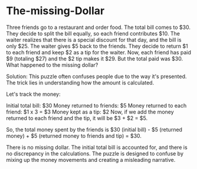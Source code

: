 # The-missing-Dollar
Three friends go to a restaurant and order food. The total bill comes to $30. They decide to split the bill equally, so each friend contributes $10. The waiter realizes that there is a special discount for that day, and the bill is only $25. The waiter gives $5 back to the friends. They decide to return $1 to each friend and keep $2 as a tip for the waiter. Now, each friend has paid $9 (totaling $27) and the $2 tip makes it $29. But the total paid was $30. What happened to the missing dollar?

Solution:
This puzzle often confuses people due to the way it's presented. The trick lies in understanding how the amount is calculated.

Let's track the money:

Initial total bill: $30
Money returned to friends: $5
Money returned to each friend: $1 x 3 = $3
Money kept as a tip: $2
Now, if we add the money returned to each friend and the tip, it will be $3 + $2 = $5.

So, the total money spent by the friends is $30 (initial bill) - $5 (returned money) + $5 (returned money to friends and tip) = $30.

There is no missing dollar. The initial total bill is accounted for, and there is no discrepancy in the calculations. The puzzle is designed to confuse by mixing up the money movements and creating a misleading narrative.
